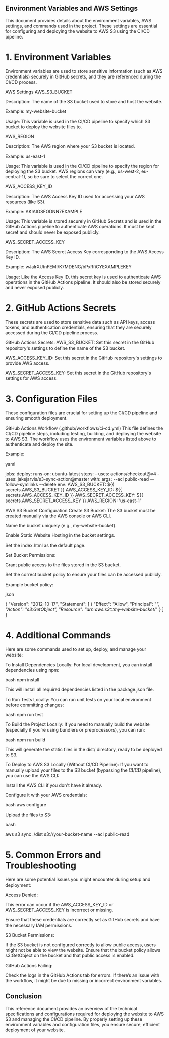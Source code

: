 ## Environment Variables and AWS Settings

This document provides details about the environment variables, AWS settings, and commands used in the project. These settings are essential for configuring and deploying the website to AWS S3 using the CI/CD pipeline.

# 1. Environment Variables
Environment variables are used to store sensitive information (such as AWS credentials) securely in GitHub secrets, and they are referenced during the CI/CD process.

AWS Settings
AWS_S3_BUCKET

Description: The name of the S3 bucket used to store and host the website.

Example: my-website-bucket

Usage: This variable is used in the CI/CD pipeline to specify which S3 bucket to deploy the website files to.

AWS_REGION

Description: The AWS region where your S3 bucket is located.

Example: us-east-1

Usage: This variable is used in the CI/CD pipeline to specify the region for deploying the S3 bucket. AWS regions can vary (e.g., us-west-2, eu-central-1), so be sure to select the correct one.

AWS_ACCESS_KEY_ID

Description: The AWS Access Key ID used for accessing your AWS resources (like S3).

Example: AKIAIOSFODNN7EXAMPLE

Usage: This variable is stored securely in GitHub Secrets and is used in the GitHub Actions pipeline to authenticate AWS operations. It must be kept secret and should never be exposed publicly.

AWS_SECRET_ACCESS_KEY

Description: The AWS Secret Access Key corresponding to the AWS Access Key ID.

Example: wJalrXUtnFEMI/K7MDENG/bPxRfiCYEXAMPLEKEY

Usage: Like the Access Key ID, this secret key is used to authenticate AWS operations in the GitHub Actions pipeline. It should also be stored securely and never exposed publicly.

# 2. GitHub Actions Secrets
These secrets are used to store sensitive data such as API keys, access tokens, and authentication credentials, ensuring that they are securely accessed during the CI/CD pipeline process.

GitHub Actions Secrets:
AWS_S3_BUCKET: Set this secret in the GitHub repository's settings to define the name of the S3 bucket.

AWS_ACCESS_KEY_ID: Set this secret in the GitHub repository's settings to provide AWS access.

AWS_SECRET_ACCESS_KEY: Set this secret in the GitHub repository's settings for AWS access.

# 3. Configuration Files
These configuration files are crucial for setting up the CI/CD pipeline and ensuring smooth deployment.

GitHub Actions Workflow (.github/workflows/ci-cd.yml)
This file defines the CI/CD pipeline steps, including testing, building, and deploying the website to AWS S3. The workflow uses the environment variables listed above to authenticate and deploy the site.

Example:


yaml

jobs:
  deploy:
    runs-on: ubuntu-latest
    steps:
      - uses: actions/checkout@v4
      - uses: jakejarvis/s3-sync-action@master
        with:
          args: --acl public-read --follow-symlinks --delete
        env:
          AWS_S3_BUCKET: ${{ secrets.AWS_S3_BUCKET }}
          AWS_ACCESS_KEY_ID: ${{ secrets.AWS_ACCESS_KEY_ID }}
          AWS_SECRET_ACCESS_KEY: ${{ secrets.AWS_SECRET_ACCESS_KEY }}
          AWS_REGION: 'us-east-1'


          
AWS S3 Bucket Configuration
Create S3 Bucket:
The S3 bucket must be created manually via the AWS console or AWS CLI.

Name the bucket uniquely (e.g., my-website-bucket).

Enable Static Website Hosting in the bucket settings.

Set the index.html as the default page.

Set Bucket Permissions:

Grant public access to the files stored in the S3 bucket.

Set the correct bucket policy to ensure your files can be accessed publicly.

Example bucket policy:




json

{
  "Version": "2012-10-17",
  "Statement": [
    {
      "Effect": "Allow",
      "Principal": "*",
      "Action": "s3:GetObject",
      "Resource": "arn:aws:s3:::my-website-bucket/*"
    }
  ]
}



# 4. Additional Commands
Here are some commands used to set up, deploy, and manage your website:

To Install Dependencies Locally:
For local development, you can install dependencies using npm:

bash
npm install


This will install all required dependencies listed in the package.json file.

To Run Tests Locally:
You can run unit tests on your local environment before committing changes:


bash
npm run test


To Build the Project Locally:
If you need to manually build the website (especially if you’re using bundlers or preprocessors), you can run:



bash
npm run build


This will generate the static files in the dist/ directory, ready to be deployed to S3.

To Deploy to AWS S3 Locally (Without CI/CD Pipeline):
If you want to manually upload your files to the S3 bucket (bypassing the CI/CD pipeline), you can use the AWS CLI:

Install the AWS CLI if you don't have it already.

Configure it with your AWS credentials:



bash
aws configure


Upload the files to S3:


bash

aws s3 sync ./dist s3://your-bucket-name --acl public-read
# 5. Common Errors and Troubleshooting
Here are some potential issues you might encounter during setup and deployment:

Access Denied:

This error can occur if the AWS_ACCESS_KEY_ID or AWS_SECRET_ACCESS_KEY is incorrect or missing.

Ensure that these credentials are correctly set as GitHub secrets and have the necessary IAM permissions.

S3 Bucket Permissions:

If the S3 bucket is not configured correctly to allow public access, users might not be able to view the website. Ensure that the bucket policy allows s3:GetObject on the bucket and that public access is enabled.

GitHub Actions Failing:

Check the logs in the GitHub Actions tab for errors. If there’s an issue with the workflow, it might be due to missing or incorrect environment variables.

## Conclusion
This reference document provides an overview of the technical specifications and configurations required for deploying the website to AWS S3 and managing the CI/CD pipeline. By properly setting up these environment variables and configuration files, you ensure secure, efficient deployment of your website.

